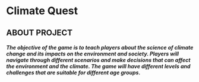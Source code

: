 # Climate Quest

## ABOUT PROJECT

<h5>The objective of the game is to teach players about the science of climate change and its impacts on the environment and society. Players will navigate through different scenarios and make decisions that can affect the environment and the climate. The game will have different levels and challenges that are suitable for different age groups.</h5>